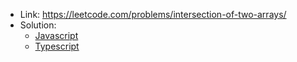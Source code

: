 - Link: https://leetcode.com/problems/intersection-of-two-arrays/
- Solution:
  - [Javascript](index.js)
  - [Typescript](index.ts)